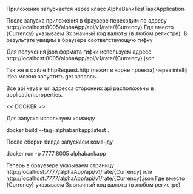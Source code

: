 Приложение запускается через класс AlphaBankTestTaskApplication

После запуска приложения в браузере переходим по адресу http://localhost:8005/alphaApp/api/v1/rate/{Currency}
Где вместо {Currency} указываем 3х значный код валюты (в любом регистре). В результате увидим в браузере соответствующую гифку

Для получения json формата гифки используем адресс http://localhost:8005/alphaApp/api/v1/rate/{Currency}.json

Так же в файле httpRequest.http (лежит в корне проекта) через intellij idea можно запустить get запросы.

Все api keys и url адресса сторонних api расположены в application.properties.

<< DOCKER >>

Для запуска используем команду

docker build --tag=alphabankapp:latest .

После сборки билда запускаем команду

docker run -p 7777:8005 alphabankapp

Теперь в брауезере указываем страницу 
http://localhost:7777/alphaApp/api/v1/rate/{Currency}
или
http://localhost:7777/alphaApp/api/v1/rate/{Currency}.json
Где вместо {Currency} указываем 3х значный код валюты (в любом регистре)

